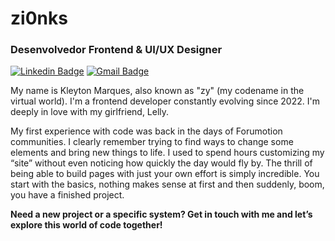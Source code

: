 # zi0nks

### Desenvolvedor Frontend & UI/UX Designer

[![Linkedin Badge](https://img.shields.io/badge/-Meu%20LinkedIn-FFFFFF?style=flat-square&logo=Linkedin&logoColor=212121&link=https://www.linkedin.com/in/kleytonzj/)](https://www.linkedin.com/in/kleytonzj/) 
[![Gmail Badge](https://img.shields.io/badge/-kleytonzj@gmail.com-FFFFFF?style=flat-square&logo=Gmail&logoColor=212121&link=mailto:kleytonzj@gmail.com)](kleytonzj@gmail.com)

My name is Kleyton Marques, also known as "zy" (my codename in the virtual world). I'm a frontend developer constantly evolving since 2022. I'm deeply in love with my girlfriend, Lelly.

My first experience with code was back in the days of Forumotion communities. I clearly remember trying to find ways to change some elements and bring new things to life. I used to spend hours customizing my “site” without even noticing how quickly the day would fly by.
The thrill of being able to build pages with just your own effort is simply incredible. You start with the basics, nothing makes sense at first and then suddenly, boom, you have a finished project.

**Need a new project or a specific system? Get in touch with me and let’s explore this world of code together!**
